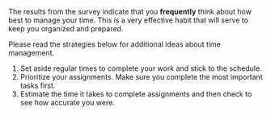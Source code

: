The results from the survey indicate that you **frequently** think about how best to manage your time. This is a very effective habit that will serve to keep you organized and prepared.   

Please read the strategies below for additional ideas about time management. 

1.	Set aside regular times to complete your work and stick to the schedule.
2.	Prioritize your assignments. Make sure you complete the most important tasks first.
3.	Estimate the time it takes to complete assignments and then check to see how accurate you were. 


